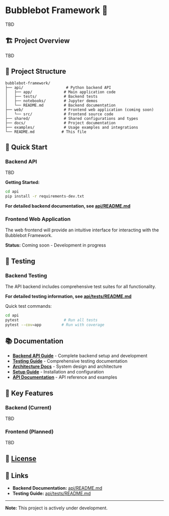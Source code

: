 # Bubblebot Framework 🫧

TBD

## 🏗️ Project Overview

TBD

## 📁 Project Structure

```
bubblebot-framework/
├── api/                   # Python backend API
│   ├── app/              # Main application code
│   ├── tests/            # Backend tests
│   ├── notebooks/        # Jupyter demos
│   └── README.md         # Backend documentation
├── web/                  # Frontend web application (coming soon)
│   └── src/              # Frontend source code
├── shared/               # Shared configurations and types
├── docs/                 # Project documentation
├── examples/             # Usage examples and integrations
└── README.md            # This file
```

## 🚀 Quick Start

### Backend API

TBD

**Getting Started:**
```bash
cd api
pip install -r requirements-dev.txt
```

**For detailed backend documentation, see [api/README.md](api/README.md)**

### Frontend Web Application

The web frontend will provide an intuitive interface for interacting with the Bubblebot Framework.

**Status:** Coming soon - Development in progress

## 🧪 Testing

### Backend Testing

The API backend includes comprehensive test suites for all functionality.

**For detailed testing information, see [api/tests/README.md](api/tests/README.md)**

Quick test commands:
```bash
cd api
pytest                    # Run all tests
pytest --cov=app         # Run with coverage
```



## 📚 Documentation

- **[Backend API Guide](api/README.md)** - Complete backend setup and development
- **[Testing Guide](api/tests/README.md)** - Comprehensive testing documentation
- **[Architecture Docs](docs/architecture/)** - System design and architecture
- **[Setup Guide](docs/setup/)** - Installation and configuration
- **[API Documentation](docs/api/)** - API reference and examples

## 🎯 Key Features

### Backend (Current)

TBD

### Frontend (Planned)

TBD

## 📄 [License](LICENSE)


## 🔗 Links

- **Backend Documentation:** [api/README.md](api/README.md)
- **Testing Guide:** [api/tests/README.md](api/tests/README.md)
---

**Note:** This project is actively under development. 
